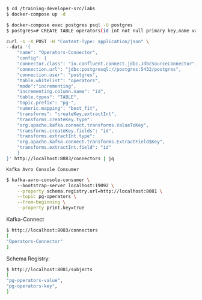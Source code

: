 ```bash
$ cd /training-developer-src/labs
$ docker-compose up -d
```

```bash
$ docker-compose exec postgres psql -U postgres
$ postgres=# CREATE TABLE operators(id int not null primary key,name varchar(50) not null);
```

```bash
curl -s -X POST -H "Content-Type: application/json" \
--data '{
    "name": "Operators-Connector",
    "config": {
    "connector.class": "io.confluent.connect.jdbc.JdbcSourceConnector",
    "connection.url": "jdbc:postgresql://postgres:5432/postgres",
    "connection.user": "postgres",
    "table.whitelist": "operators",
    "mode":"incrementing",
    "incrementing.column.name": "id",
    "table.types": "TABLE",
    "topic.prefix": "pg-",
    "numeric.mapping": "best_fit",
    "transforms": "createKey,extractInt",
    "transforms.createKey.type":
    "org.apache.kafka.connect.transforms.ValueToKey",
    "transforms.createKey.fields": "id",
    "transforms.extractInt.type":
    "org.apache.kafka.connect.transforms.ExtractField$Key",
    "transforms.extractInt.field": "id"
    }
}' http://localhost:8083/connectors | jq
```

```Kafka Avro Console Consumer```
```bash
$ kafka-avro-console-consumer \ 
    --bootstrap-server localhost:19092 \
    --property schema.registry.url=http://localhost:8081 \
    --topic pg-operators \
    --from-beginning \
    --property print.key=true
```


Kafka-Connect
```bash
$ http://localhost:8083/connectors
[
"Operators-Connector"
]
```

Schema Registry:
```bash
$ http://localhost:8081/subjects
[
"pg-operators-value",
"pg-operators-key",
]
```
